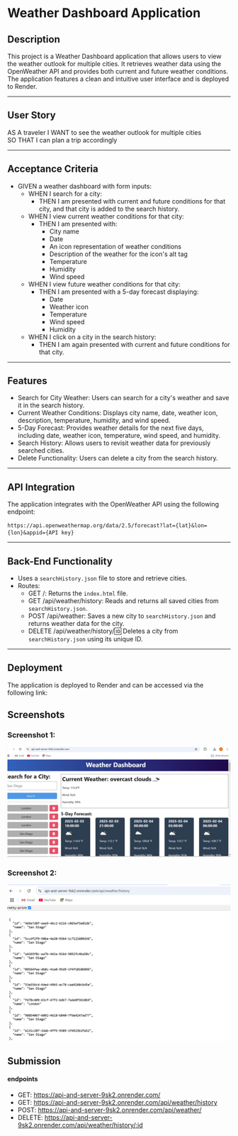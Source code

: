 
#  Weather Dashboard Application
##  Description
This project is a Weather Dashboard application that allows users to view the weather outlook for multiple cities. It retrieves weather data using the OpenWeather API and provides both current and future weather conditions. The application features a clean and intuitive user interface and is deployed to Render.

---

##  User Story

AS A traveler
I WANT to see the weather outlook for multiple cities  
SO THAT I can plan a trip accordingly  

---

##  Acceptance Criteria

- GIVEN a weather dashboard with form inputs:  
  - WHEN I search for a city:  
    - THEN I am presented with current and future conditions for that city, and that city is added to the search history.  
  - WHEN I view current weather conditions for that city:  
    - THEN I am presented with:  
      - City name  
      - Date  
      - An icon representation of weather conditions  
      - Description of the weather for the icon's alt tag  
      - Temperature  
      - Humidity  
      - Wind speed  
  - WHEN I view future weather conditions for that city:  
    - THEN I am presented with a 5-day forecast displaying:  
      - Date  
      - Weather icon  
      - Temperature  
      - Wind speed  
      - Humidity  
  - WHEN I click on a city in the search history:  
    - THEN I am again presented with current and future conditions for that city.

---

## Features

- Search for City Weather: Users can search for a city's weather and save it in the search history.  
- Current Weather Conditions: Displays city name, date, weather icon, description, temperature, humidity, and wind speed.  
- 5-Day Forecast: Provides weather details for the next five days, including date, weather icon, temperature, wind speed, and humidity.  
- Search History: Allows users to revisit weather data for previously searched cities.  
- Delete Functionality: Users can delete a city from the search history.

---

## API Integration

The application integrates with the OpenWeather API using the following endpoint:  

```
https://api.openweathermap.org/data/2.5/forecast?lat={lat}&lon={lon}&appid={API key}
```
---

## Back-End Functionality

- Uses a `searchHistory.json` file to store and retrieve cities.  
- Routes:  
  - GET /: Returns the `index.html` file.  
  - GET /api/weather/history: Reads and returns all saved cities from `searchHistory.json`.  
  - POST /api/weather: Saves a new city to `searchHistory.json` and returns weather data for the city.  
  - DELETE /api/weather/history/:id: Deletes a city from `searchHistory.json` using its unique ID.

---

## Deployment

The application is deployed to Render and can be accessed via the following link:  

## Screenshots

### Screenshot 1:
![Weather Dashboard Screenshot 1](images/screenshot1.PNG)

### Screenshot 2:
![Weather Dashboard Screenshot 2](images/screenshot2.PNG)


## Submission
#### endpoints 
  - GET: https://api-and-server-9sk2.onrender.com/
  - GET: https://api-and-server-9sk2.onrender.com/api/weather/history
  - POST: https://api-and-server-9sk2.onrender.com/api/weather/
  - DELETE: https://api-and-server-9sk2.onrender.com/api/weather/history/:id

